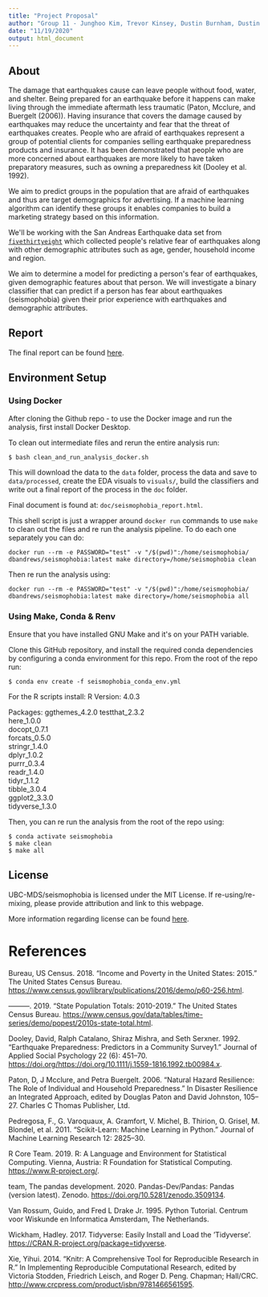 ```yaml
---
title: "Project Proposal"
author: "Group 11 - Junghoo Kim, Trevor Kinsey, Dustin Burnham, Dustin Andrews"
date: "11/19/2020"
output: html_document
---
```


## About

The damage that earthquakes cause can leave people without food, water, and shelter. Being prepared for an earthquake before it happens can make living through the immediate aftermath less traumatic (Paton, Mcclure, and Buergelt (2006)). Having insurance that covers the damage caused by earthquakes may reduce the uncertainty and fear that the threat of earthquakes creates. People who are afraid of earthquakes represent a group of potential clients for companies selling earthquake preparedness products and insurance. It has been demonstrated that people who are more concerned about earthquakes are more likely to have taken preparatory measures, such as owning a preparedness kit (Dooley et al. 1992).

We aim to predict groups in the population that are afraid of earthquakes and thus are target demographics for advertising. If a machine learning algorithm can identify these groups it enables companies to build a marketing strategy based on this information.

We'll be working with the San Andreas Earthquake data set from [`fivethirtyeight`](https://github.com/fivethirtyeight/data/tree/master/san-andreas) which collected people's relative fear of earthquakes along with other demographic attributes such as age, gender, household income and region.

We aim to determine a model for predicting a person's fear of earthquakes, given demographic features about that person. We will investigate a binary classifier that can predict if a person has fear about earthquakes (seismophobia) given their prior experience with earthquakes and demographic attributes.

## Report

The final report can be found [here](https://htmlpreview.github.io/?https://github.com/UBC-MDS/seismophobia/blob/main/doc/seismophobia_report.html). 

## Environment Setup

### Using Docker

After cloning the Github repo - to use the Docker image and run the analysis, first install Docker Desktop. 

To clean out intermediate files and rerun the entire analysis run:
```bash
$ bash clean_and_run_analysis_docker.sh
```
This will download the data to the `data` folder, process the data and save to `data/processed`, create the EDA visuals to `visuals/`, build the classifiers and write out a final report of the process in the `doc` folder.

Final document is found at: `doc/seismophobia_report.html`.

This shell script is just a wrapper around `docker run` commands to use `make` to clean out the files and re run the analysis pipeline. To do each one separately you can do:

```
docker run --rm -e PASSWORD="test" -v "/$(pwd)":/home/seismophobia/ dbandrews/seismophobia:latest make directory=/home/seismophobia clean
```

Then re run the analysis using:
```
docker run --rm -e PASSWORD="test" -v "/$(pwd)":/home/seismophobia/ dbandrews/seismophobia:latest make directory=/home/seismophobia all
```
### Using Make, Conda & Renv

Ensure that you have installed GNU Make and it's on your PATH variable.

Clone this GitHub repository, and install the required conda dependencies by configuring a conda environment for this repo. From the root of the repo run:

```
$ conda env create -f seismophobia_conda_env.yml
```

For the R scripts install:
R Version: 4.0.3

Packages:
ggthemes_4.2.0 
testthat_2.3.2  
here_1.0.0      
docopt_0.7.1    
forcats_0.5.0   
stringr_1.4.0   
dplyr_1.0.2     
purrr_0.3.4    
readr_1.4.0     
tidyr_1.1.2     
tibble_3.0.4    
ggplot2_3.3.0   
tidyverse_1.3.0

Then, you can re run the analysis from the root of the repo using:

```
$ conda activate seismophobia
$ make clean
$ make all
```

## License

UBC-MDS/seismophobia is licensed under the MIT License. If re-using/re-mixing, please provide attribution and link to this webpage. 

More information regarding license can be found [here](https://github.com/UBC-MDS/seismophobia/blob/main/LICENSE).

# References

Bureau, US Census. 2018. “Income and Poverty in the United States: 2015.” The United States Census Bureau. https://www.census.gov/library/publications/2016/demo/p60-256.html.

———. 2019. “State Population Totals: 2010-2019.” The United States Census Bureau. https://www.census.gov/data/tables/time-series/demo/popest/2010s-state-total.html.

Dooley, David, Ralph Catalano, Shiraz Mishra, and Seth Serxner. 1992. “Earthquake Preparedness: Predictors in a Community Survey1.” Journal of Applied Social Psychology 22 (6): 451–70. https://doi.org/https://doi.org/10.1111/j.1559-1816.1992.tb00984.x.

Paton, D, J Mcclure, and Petra Buergelt. 2006. “Natural Hazard Resilience: The Role of Individual and Household Preparedness.” In Disaster Resilience an Integrated Approach, edited by Douglas Paton and David Johnston, 105–27. Charles C Thomas Publisher, Ltd.

Pedregosa, F., G. Varoquaux, A. Gramfort, V. Michel, B. Thirion, O. Grisel, M. Blondel, et al. 2011. “Scikit-Learn: Machine Learning in Python.” Journal of Machine Learning Research 12: 2825–30.

R Core Team. 2019. R: A Language and Environment for Statistical Computing. Vienna, Austria: R Foundation for Statistical Computing. https://www.R-project.org/.

team, The pandas development. 2020. Pandas-Dev/Pandas: Pandas (version latest). Zenodo. https://doi.org/10.5281/zenodo.3509134.

Van Rossum, Guido, and Fred L Drake Jr. 1995. Python Tutorial. Centrum voor Wiskunde en Informatica Amsterdam, The Netherlands.

Wickham, Hadley. 2017. Tidyverse: Easily Install and Load the ’Tidyverse’. https://CRAN.R-project.org/package=tidyverse.

Xie, Yihui. 2014. “Knitr: A Comprehensive Tool for Reproducible Research in R.” In Implementing Reproducible Computational Research, edited by Victoria Stodden, Friedrich Leisch, and Roger D. Peng. Chapman; Hall/CRC. http://www.crcpress.com/product/isbn/9781466561595.

